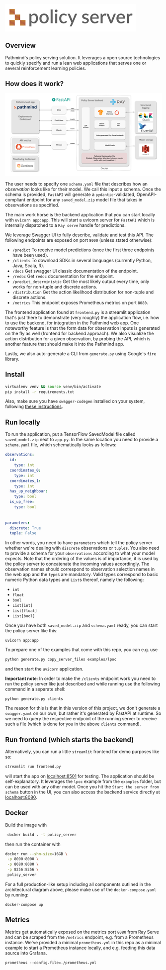 ![pathmind policy server](assets/policy_server_logo.jpg)

## Overview

Pathmind's policy serving solution. It leverages a open source technologies
to quickly specify and run a lean web applications that serves one or several
reinforcement learning policies.


## How does it work?

![architecture](assets/server_backend_v2.jpg)

The user needs to specify one `schema.yaml` file that describes how an _observation_
looks like for their model. We call this input a schema. Once the schema is provided,
`FastAPI` will generate a `pydantic`-validated, OpenAPI-compliant endpoint for any
`saved_model.zip` model file that takes in observations as specified.

The main work horse is the backend application that you can start locally with `uvicorn app:app`.
This will start a uvicorn server for `FastAPI` which is internally dispatched to a `Ray serve`
handle for predictions.

We leverage Swagger UI to fully describe, validate and test this API. The following endpoints
are exposed on port `8000` (unless stated otherwise): 


- `/predict` To receive model predictions (once the first three endpoints have been used).
- `/clients` To download SDKs in several languages (currently Python, Java, Scala, R).
- `/docs` Get swagger UI classic documentation of the endpoint.
- `/redoc` Get `redoc` documentation for the endpoint.
- `/predict_deterministic` Get the most likely output every time, only works for non-tuple and discrete actions.
- `/distribution` Get the action likelihood distribution for non-tuple and discrete actions.
- `/metrics` This endpoint exposes Prometheus metrics on port `8080`.

The frontend application found at `frontend.py` is a streamlit application that's just
there to demonstrate (very roughly) the application flow, i.e. how to use the backend,
for integration in the Pathmind web app. One noteworthy feature is that the form data
for observation inputs is generated on the fly as well (frontend for backend approach).
We also visualize the action distribution for a given observation, by probing the API,
which is another feature that should make it into the Pathmind app.

Lastly, we also auto-generate a CLI from `generate.py` using Google's `fire` library.

## Install

```bash
virtualenv venv && source venv/bin/activate
pip install -r requirements.txt
```

Also, make sure you have `swagger-codegen` installed on your system, 
following [these instructions](https://swagger.io/docs/open-source-tools/swagger-codegen/).


## Run locally

To run the application, put a TensorFlow SavedModel file called `saved_model.zip` next to `app.py`. In
the same location you need to provide a `schema.yaml` file, which schematically looks as follows:

```yaml
observations:
  id:
    type: int
  coordinates_0:
    type: int
  coordinates_1:
    type: int
  has_up_neighbour:
    type: bool
  is_up_free:
    type: bool


parameters:
  discrete: True
  tuple: False
```

In other words, you need to have `parameters` which tell the policy server whether we're dealing with `discrete`
observations or `tuple`s. You also need to provide a schema for your `observations` according to what your
model expects. Note that the ordering of the values is of importance, it is used by the policy server to concatenate
the incoming values accordingly. The observation names should correspond to observation selection names in the
web app and the `type`s are mandatory. Valid types correspond to basic numeric Python data types and `List`s
thereof, namely the following:


- `int`
- `float`
- `bool`
- `List[int]`
- `List[float]`
- `List[bool]`

Once you have both `saved_model.zip` and `schema.yaml` ready, you can start the policy server like this:

```commandline
uvicorn app:app
```

To prepare one of the examples that come with this repo, you can e.g. use

```bash
python generate.py copy_server_files examples/lpoc
```

and then start the `uvicorn` application.

**Important note**: In order to make the `/clients` endpoint work you need to run the policy server
like just described and while running use the following command in a separate shell:

```shell
python generate.py clients
```

The reason for this is that in this version of this project, we don't generate a `swagger.yaml` on our own,
but rather it's generated by FastAPI at runtime. So we need to query the respective endpoint of the running
server to receive such a file (which is done for you in the above `clients` command).

## Run frontend (which starts the backend)

Alternatively, you can run a little `streamlit` frontend for demo purposes like so:

```bash
streamlit run frontend.py
```

will start the app on [localhost:8501](localhost:8501) for testing. The application
should be self-explanatory. It leverages the `lpoc` example from the `examples` folder,
but can be used with any other model. Once you hit the `Start the server from schema`
button in the UI, you can also access the backend service directly at 
[localhost:8080](localhost:8000).


## Docker

Build the image with

```bash
 docker build . -t policy_server
 ```

then run the container with

```bash
docker run --shm-size=16GB \
 -p 8000:8000 \
 -p 8080:8080 \
 -p 8256:8256 \
 policy_server
```

For a full production-like setup including all components outlined in the architectural diagram above,
please make use of the `docker-compose.yaml` by running:

```commandline
docker-compose up
```

## Metrics

Metrics get automatically exposed on the metrics port `8080` from Ray Serve and can be scraped
from the `/metrics` endpoint, e.g. from a Prometheus instance. We've provided a minimal `prometheus.yml`
in this repo as a minimal example to start a Prometheus instance locally, and e.g. feeding this
data source into Grafana.

```commandline
prometheus --config.file=./prometheus.yml
```

